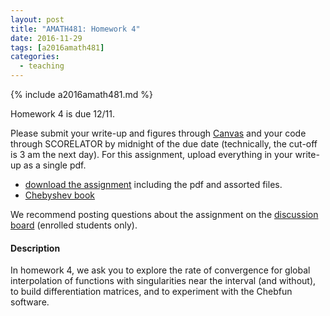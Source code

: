 ```yaml
---
layout: post
title: "AMATH481: Homework 4"
date: 2016-11-29
tags: [a2016amath481]
categories:
  - teaching
---
```


{% include a2016amath481.md %}

Homework 4 is due 12/11.

Please submit your write-up and figures through 
[Canvas](https://canvas.uw.edu/courses/1062858/assignments/3475193) 
and your code through SCORELATOR by midnight
of the due date (technically, the cut-off is
3 am the next day). For this assignment, upload 
everything in your write-up as a single pdf.

- [download the assignment](/teaching/courses/uw-amath-481-a-2016/resources/hw4.zip) 
including the pdf and assorted files.
- [Chebyshev book](https://people.maths.ox.ac.uk/trefethen/ATAP/ATAPfirst6chapters.pdf)

We recommend posting questions about the assignment
on the [discussion board](https://canvas.uw.edu/courses/1062858/discussion_topics)
(enrolled students only).

#### Description

In homework 4, we ask you to explore the rate of 
convergence for global interpolation of functions with
singularities near the interval (and without), to build 
differentiation matrices, and to experiment with
the Chebfun software.
